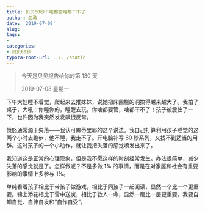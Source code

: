 ```yaml
---
title: 贝贝60秒：啥都管啥都干不了
author: 曲政
date: '2019-07-08'
slug: 
tags:
- 
categories:
- 贝贝60秒
typora-root-url: ../../static
---
```


>   今天是贝贝报告给你的第 130 天
>
>   2019-07-08 星期一

下午大娃睡不着觉，爬起来去推妹妹，说她把床围栏的洞搞得越来越大了。我拍了桌子，大吼：你睡你的，睡醒去玩，你啥都要管，啥都干不了！孩子被震住了一下，也许因为我突然发发飙很反常。

愤怒通常源于失落——我认可库蒂里耶的这个说法。我自己打算利用孩子睡觉的这两个小时去跑步，他不睡，我走不了。开电脑补写 60 秒系列，又找不到适当的用辞。这时孩子的一个小动作，就让我把失落的感觉喷发出来了。

我知道这是正常的心理现象，但是我不愿这样的时刻经常发生。办法很简单，减少失落的感觉就是了。怎样做呢？不是多做 1% 的事情，而是在对家庭和社会有重要影响的事情上多参与 1%。

单纯看着孩子相比于带孩子做游戏，相比于同孩子一起阅读，显然一个比一个更重要。锦上添花相比于雪中送炭，相比于救人一命，显然一层比一层更重要。我要自知自觉、自律自发和“自作自受”。